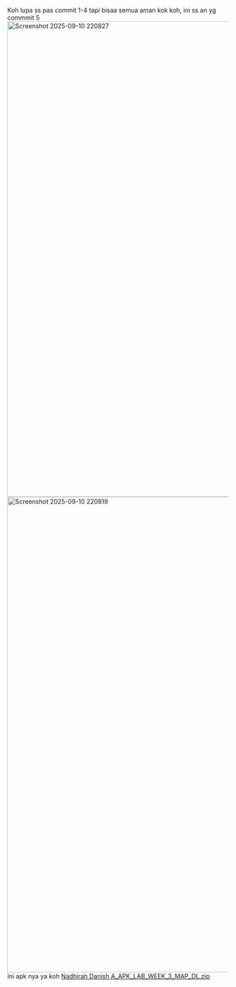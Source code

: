 Koh lupa ss pas commit 1-4 tapi bisaa semua aman kok koh, ini ss an yg commmit 5<img width="1920" height="1080" alt="Screenshot 2025-09-10 220827" src="https://github.com/user-attachments/assets/33a275ac-e7e8-472d-8c39-0337f9b69cb6" />
<img width="1920" height="1080" alt="Screenshot 2025-09-10 220819" src="https://github.com/user-attachments/assets/37a402db-d6fc-4a3e-853f-85c60a5050ea" />
Ini apk nya ya koh [Nadhirah Danish A_APK_LAB_WEEK_3_MAP_DL.zip](https://github.com/user-attachments/files/22257758/Nadhirah.Danish.A_APK_LAB_WEEK_3_MAP_DL.zip)
